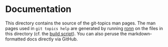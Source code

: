 # Documentation

This directory contains the source of the git-topics man pages. The man pages
used in `git topics help` are generated by running
[ronn](http://rtomayko.github.io/ronn/) on the files in this directory (cf. the
[build script](../build)). You can also peruse the markdown-formatted docs
directly via GitHub.
